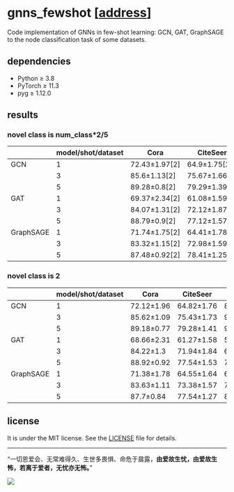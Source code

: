 # gnns_fewshot [[address](https://github.com/colflip/gnns_fewshot)]

Code implementation of GNNs in few-shot learning: GCN, GAT, GraphSAGE to the node classification task of some datasets.

## dependencies

* Python ≥ 3.8
* PyTorch ≥ 11.3
* pyg ≥ 1.12.0

## results

### novel class is num_class*2/5

|      | model/shot/dataset | Cora          | CiteSeer      | Photo         | cs            | Computers     | CoraFull       |
|------|--------------------|---------------|---------------|---------------|---------------|---------------|----------------|
| GCN  | 1                  | 72.43±1.97[2] | 64.9±1.75[2]  | 78.69±2.49[3] | 83.51±0.88[6] | 74.35±1.99[4] | 34.56±0.22[28] |
|   | 3                  | 85.6±1.13[2]  | 75.67±1.66[2] | 91.12±0.54[3] | 91.92±0.2[6]  | 87.88±0.74[4] | 54.92±0.17[28] |
|   | 5                  | 89.28±0.8[2]  | 79.29±1.39[2] | 93.32±0.32[3] | 93.75±0.14[6] | 90.64±0.46[4] | 62.46±0.15[28] |
| GAT  | 1                  | 69.37±2.34[2] | 61.08±1.59[2] | 40.52±3.98[3] | 73.39±1.53[6] | 30.95±3.1[4]  | 34.64±0.26[28] |
|   | 3                  | 84.07±1.31[2] | 72.12±1.87[2] | 61.33±8.15[3] | 89.95±0.28[6] | 56.33±7.8[4]  | 54.55±0.17[28] |
|   | 5                  | 88.79±0.9[2]  | 77.12±1.57[2] | 74.29±7.08[3] | 92.17±0.17[6] | 69.63±7.27[4] | 62.05±0.15[28] |
| GraphSAGE | 1                  | 71.74±1.75[2] | 64.41±1.78[2] | 48.61±1.77[3] | 72.7±2.07[6]  | 36.4±0.91[4]  | 23.67±0.26[28] |
|  | 3                  | 83.32±1.15[2] | 72.98±1.59[2] | 69.95±2.03[3] | 87.24±0.64[6] | 62.1±1.7[4]   | 47.93±0.18[28] |
|  | 5                  | 87.48±0.92[2] | 78.41±1.25[2] | 82.17±1.13[3] | 90.6±0.31[6]  | 75.69±1.31[4] | 57.68±0.16[28] |


### novel class is 2

|  | **model/shot/dataset** | **Cora**   | **CiteSeer** | **Photo**  | **cs**     | **Computers** | **CoraFull** | **PubMed** |
|---|------------------------|------------|--------------|------------|------------|---------------|--------------|------------|
| GCN | 1                      | 72.12±1.96 | 64.82±1.76   | 83.82±2.76 | 94.6±0.86  | 83.53±3.21    |
|   | 3                      | 85.62±1.09 | 75.43±1.73   | 93.87±0.58 | 97.86±0.17 | 93.9±0.94     |
|   | 5                      | 89.18±0.77 | 79.28±1.41   | 95.38±0.31 | 98.08±0.15 | 95.56±0.43    |
| GAT | 1                      | 68.66±2.31 | 61.27±1.58   | 56.78±4.56 | 86.42±2.27 | 51.03±3.78    |
|   | 3                      | 84.22±1.3  | 71.94±1.84   | 68.62±7.07 | 95.57±0.47 | 65.88±7.03    |
|   | 5                      | 88.92±0.92 | 77.54±1.53   | 76.12±6.48 | 96.82±0.27 | 75.34±7.65    |
| GraphSAGE | 1                      | 71.38±1.78 | 64.55±1.64   | 60.6±1.82  | 89.86±1.79 | 57.57±1.32    |
|   | 3                      | 83.63±1.11 | 73.38±1.57   | 76.25±2.6  | 96.03±0.5  | 69.92±2.49    |
|   | 5                      | 87.7±0.84  | 77.54±1.27   | 84.35±1.58 | 96.3±0.33  | 80.01±2.3     |

## license

It is under the MIT license. See the [LICENSE](LICENSE) file for details.

***

“一切恩爱会、无常难得久、生世多畏惧、命危于晨露，**由爱故生忧，由爱故生怖，若离于爱者，无忧亦无怖。**”

![](https://pic1.zhimg.com/80/v2-5fa69cb8df03fc653aac644d611392ce_720w.webp?source=1940ef5c)
